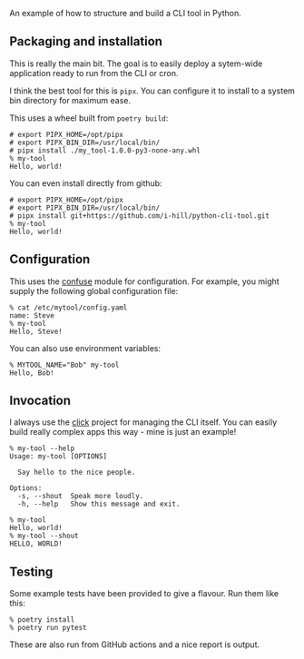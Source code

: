 An example of how to structure and build a CLI tool in Python.

## Packaging and installation

This is really the main bit. The goal is to easily deploy a sytem-wide
application ready to run from the CLI or cron.

I think the best tool for this is `pipx`. You can configure it to install
to a system bin directory for maximum ease.

This uses a wheel built from `poetry build`:

```
# export PIPX_HOME=/opt/pipx
# export PIPX_BIN_DIR=/usr/local/bin/
# pipx install ./my_tool-1.0.0-py3-none-any.whl
% my-tool
Hello, world!
```

You can even install directly from github:

```
# export PIPX_HOME=/opt/pipx
# export PIPX_BIN_DIR=/usr/local/bin/
# pipx install git+https://github.com/i-hill/python-cli-tool.git
% my-tool
Hello, world!
```

## Configuration

This uses the [confuse](https://confuse.readthedocs.io/en/latest/index.html)
module for configuration. For example, you might supply the following
global configuration file:

```
% cat /etc/mytool/config.yaml 
name: Steve
% my-tool
Hello, Steve!
```

You can also use environment variables:

```
% MYTOOL_NAME="Bob" my-tool
Hello, Bob!
```

## Invocation

I always use the [click](https://click.palletsprojects.com/en/) project
for managing the CLI itself. You can easily build really complex apps this way -
mine is just an example!

```
% my-tool --help
Usage: my-tool [OPTIONS]

  Say hello to the nice people.

Options:
  -s, --shout  Speak more loudly.
  -h, --help   Show this message and exit.

% my-tool
Hello, world!
% my-tool --shout
HELLO, WORLD!
```

## Testing

Some example tests have been provided to give a flavour. Run them 
like this:

```
% poetry install
% poetry run pytest
```

These are also run from GitHub actions and a nice report is output.
